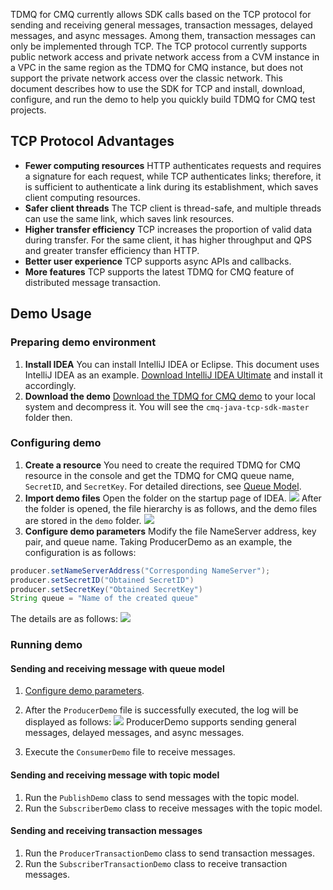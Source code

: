 TDMQ for CMQ currently allows SDK calls based on the TCP protocol for sending and receiving general messages, transaction messages, delayed messages, and async messages. Among them, transaction messages can only be implemented through TCP.
The TCP protocol currently supports public network access and private network access from a CVM instance in a VPC in the same region as the TDMQ for CMQ instance, but does not support the private network access over the classic network.
This document describes how to use the SDK for TCP and install, download, configure, and run the demo to help you quickly build TDMQ for CMQ test projects.

## TCP Protocol Advantages
- **Fewer computing resources**
HTTP authenticates requests and requires a signature for each request, while TCP authenticates links; therefore, it is sufficient to authenticate a link during its establishment, which saves client computing resources.
- **Safer client threads**
The TCP client is thread-safe, and multiple threads can use the same link, which saves link resources.
- **Higher transfer efficiency**
TCP increases the proportion of valid data during transfer. For the same client, it has higher throughput and QPS and greater transfer efficiency than HTTP.
- **Better user experience**
TCP supports async APIs and callbacks.
- **More features**
TCP supports the latest TDMQ for CMQ feature of distributed message transaction.

## Demo Usage
### Preparing demo environment
1. **Install IDEA**
You can install IntelliJ IDEA or Eclipse. This document uses IntelliJ IDEA as an example.
[Download IntelliJ IDEA Ultimate](https://www.jetbrains.com/idea/) and install it accordingly.
2. **Download the demo**
[Download the TDMQ for CMQ demo](https://github.com/tencentyun/cmq-java-tcp-sdk) to your local system and decompress it. You will see the `cmq-java-tcp-sdk-master` folder then.

### Configuring demo
1. **Create a resource**
You need to create the required TDMQ for CMQ resource in the console and get the TDMQ for CMQ queue name, `SecretID`, and `SecretKey`.
For detailed directions, see [Queue Model](https://intl.cloud.tencent.com/document/product/1111/42991).
2. **Import demo files**
Open the folder on the startup page of IDEA.
![](https://main.qcloudimg.com/raw/8a3ba96ef290ad50f6f0d20c01594f5d.png)
After the folder is opened, the file hierarchy is as follows, and the demo files are stored in the `demo` folder.
![](https://main.qcloudimg.com/raw/1fc9235f7ae621fec4105fb173725d89.png)
3. **Configure demo parameters**[](id:demo)
Modify the file NameServer address, key pair, and queue name.
Taking ProducerDemo as an example, the configuration is as follows:
```java
producer.setNameServerAddress("Corresponding NameServer");
producer.setSecretID("Obtained SecretID")
producer.setSecretKey("Obtained SecretKey")
String queue = "Name of the created queue"
```
The details are as follows:
![](https://qcloudimg.tencent-cloud.cn/raw/44c8f0c0128611aeaeaf43cf19b9c724.png)

### Running demo
#### Sending and receiving message with queue model
 1. [Configure demo parameters](#demo).

 2. After the `ProducerDemo` file is successfully executed, the log will be displayed as follows:
 ![](https://main.qcloudimg.com/raw/dfb74dac5c9dc5550697f9f9628f1259.png)
    ProducerDemo supports sending general messages, delayed messages, and async messages.

 3. Execute the `ConsumerDemo` file to receive messages.


#### Sending and receiving message with topic model
 1. Run the `PublishDemo` class to send messages with the topic model.
 2. Run the `SubscriberDemo` class to receive messages with the topic model.

#### Sending and receiving transaction messages
 1. Run the `ProducerTransactionDemo` class to send transaction messages.
 2. Run the `SubscriberTransactionDemo` class to receive transaction messages.

